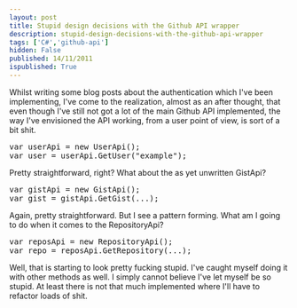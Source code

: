 ```yaml
---
layout: post
title: Stupid design decisions with the Github API wrapper
description: stupid-design-decisions-with-the-github-api-wrapper
tags: ['C#','github-api']
hidden: False
published: 14/11/2011
ispublished: True
---
```

Whilst writing some blog posts about the authentication which I've been implementing, I've come to the realization, almost as an after thought, that even though I've still not got a lot of the main Github API implemented, the way I've envisioned the API working, from a user point of view, is sort of a bit shit.
<pre class="brush:applescript">var userApi = new UserApi();
var user = userApi.GetUser("example");</pre>
Pretty straightforward, right? What about the as yet unwritten GistApi?
<pre class="brush:csharp">var gistApi = new GistApi();
var gist = gistApi.GetGist(...);</pre>
Again, pretty straightforward. But I see a pattern forming. What am I going to do when it comes to the RepositoryApi?
<pre class="brush:csharp">var reposApi = new RepositoryApi();
var repo = reposApi.GetRepository(...);</pre>
Well, that is starting to look pretty fucking stupid. I've caught myself doing it with other methods as well. I simply cannot believe I've let myself be so stupid. At least there is not that much implemented where I'll have to refactor loads of shit.
